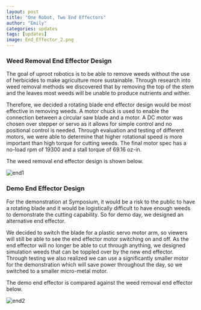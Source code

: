 ```yaml
---
layout: post
title: "One Robot, Two End Effectors"
author: "Emily"
categories: updates
tags: [updates]
image: End_Effector_2.png
---
```


### Weed Removal End Effector Design

The goal of uproot robotics is to be able to remove weeds without the use of herbicides to make agriculture more sustainable. Through research into weed removal methods we discovered that by removing the top of the stem and the leaves most weeds will be unable to produce nutrients and wither. 

Therefore, we decided a rotating blade end effector design would be most effective in removing weeds. A motor chuck is used to enable the connection between a circular saw blade and a motor. A DC motor was chosen over stepper or servo as it allows for simple control and no positional control is needed. Through evaluation and testing of different motors, we were able to determine that higher rotational speed is more important than high torque for cutting weeds. The final motor spec has a no-load rpm of 19300 and a stall torque of 69.16 oz-in. 

The weed removal end effector design is shown below. 

![end1](/assets/img/End_Effector_1.png)

### Demo End Effector Design

For the demonstration at Symposium, it would be a risk to the public to have a rotating blade and it would be logistically difficult to have enough weeds to demonstrate the cutting capability. So for demo day, we designed an alternative end effector.  

We decided to switch the blade for a plastic servo motor arm, so viewers will still be able to see the end effector motor switching on and off. As the end effector will no longer be able to cut through anything, we designed simulation weeds that can be toppled over by the new end effector. Through testing we also realized we can use a significantly smaller motor for the demonstration which will save power throughout the day, so we switched to a smaller micro-metal motor. 

The demo end effector is compared against the weed removal end effector  below.

![end2](/assets/img/End_Effector_2.png)
